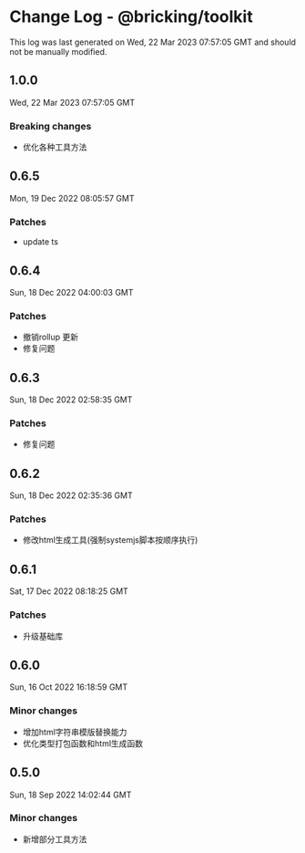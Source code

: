 # Change Log - @bricking/toolkit

This log was last generated on Wed, 22 Mar 2023 07:57:05 GMT and should not be manually modified.

## 1.0.0
Wed, 22 Mar 2023 07:57:05 GMT

### Breaking changes

- 优化各种工具方法

## 0.6.5
Mon, 19 Dec 2022 08:05:57 GMT

### Patches

- update ts

## 0.6.4
Sun, 18 Dec 2022 04:00:03 GMT

### Patches

- 撤销rollup 更新
- 修复问题

## 0.6.3
Sun, 18 Dec 2022 02:58:35 GMT

### Patches

- 修复问题

## 0.6.2
Sun, 18 Dec 2022 02:35:36 GMT

### Patches

- 修改html生成工具(强制systemjs脚本按顺序执行)

## 0.6.1
Sat, 17 Dec 2022 08:18:25 GMT

### Patches

- 升级基础库

## 0.6.0
Sun, 16 Oct 2022 16:18:59 GMT

### Minor changes

- 增加html字符串模版替换能力
- 优化类型打包函数和html生成函数

## 0.5.0
Sun, 18 Sep 2022 14:02:44 GMT

### Minor changes

- 新增部分工具方法

